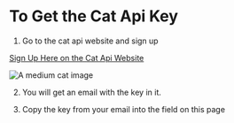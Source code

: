 # To Get the Cat Api Key

1. Go to the cat api website and sign up

<a href="https://thecatapi.com/signup" target="_blank">Sign Up Here on the Cat Api Website</a>

![A medium cat image](/tunnel.png)

2. You will get an email with the key in it.

3. Copy the key from your email into the field on this page